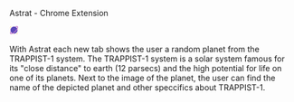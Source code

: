 
Astrat - Chrome Extension

![](astrat_tablogo.png)

With Astrat each new tab shows the user a random planet from the TRAPPIST-1 system. The TRAPPIST-1 system is a solar system famous for its "close distance" to earth (12 parsecs) and the high potential for life on one of its planets. 
Next to the image of the planet, the user can find the name of the depicted planet and other speccifics about TRAPPIST-1. 
